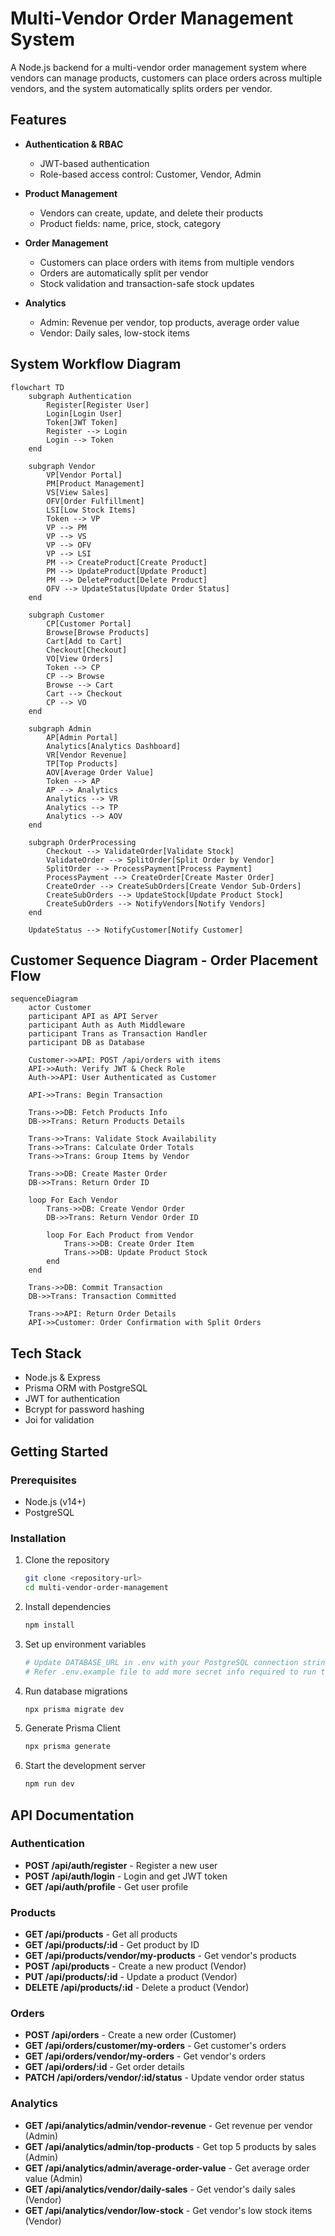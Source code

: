 # Multi-Vendor Order Management System

A Node.js backend for a multi-vendor order management system where vendors can manage products, customers can place orders across multiple vendors, and the system automatically splits orders per vendor.

## Features

- **Authentication & RBAC**
  - JWT-based authentication
  - Role-based access control: Customer, Vendor, Admin

- **Product Management**
  - Vendors can create, update, and delete their products
  - Product fields: name, price, stock, category

- **Order Management**
  - Customers can place orders with items from multiple vendors
  - Orders are automatically split per vendor
  - Stock validation and transaction-safe stock updates

- **Analytics**
  - Admin: Revenue per vendor, top products, average order value
  - Vendor: Daily sales, low-stock items

## System Workflow Diagram

```mermaid
flowchart TD
    subgraph Authentication
        Register[Register User]
        Login[Login User]
        Token[JWT Token]
        Register --> Login
        Login --> Token
    end

    subgraph Vendor
        VP[Vendor Portal]
        PM[Product Management]
        VS[View Sales]
        OFV[Order Fulfillment]
        LSI[Low Stock Items]
        Token --> VP
        VP --> PM
        VP --> VS
        VP --> OFV
        VP --> LSI
        PM --> CreateProduct[Create Product]
        PM --> UpdateProduct[Update Product]
        PM --> DeleteProduct[Delete Product]
        OFV --> UpdateStatus[Update Order Status]
    end

    subgraph Customer
        CP[Customer Portal]
        Browse[Browse Products]
        Cart[Add to Cart]
        Checkout[Checkout]
        VO[View Orders]
        Token --> CP
        CP --> Browse
        Browse --> Cart
        Cart --> Checkout
        CP --> VO
    end

    subgraph Admin
        AP[Admin Portal]
        Analytics[Analytics Dashboard]
        VR[Vendor Revenue]
        TP[Top Products]
        AOV[Average Order Value]
        Token --> AP
        AP --> Analytics
        Analytics --> VR
        Analytics --> TP
        Analytics --> AOV
    end

    subgraph OrderProcessing
        Checkout --> ValidateOrder[Validate Stock]
        ValidateOrder --> SplitOrder[Split Order by Vendor]
        SplitOrder --> ProcessPayment[Process Payment]
        ProcessPayment --> CreateOrder[Create Master Order]
        CreateOrder --> CreateSubOrders[Create Vendor Sub-Orders]
        CreateSubOrders --> UpdateStock[Update Product Stock]
        CreateSubOrders --> NotifyVendors[Notify Vendors]
    end

    UpdateStatus --> NotifyCustomer[Notify Customer]
```
    
## Customer Sequence Diagram - Order Placement Flow

```mermaid
sequenceDiagram
    actor Customer
    participant API as API Server
    participant Auth as Auth Middleware
    participant Trans as Transaction Handler
    participant DB as Database

    Customer->>API: POST /api/orders with items
    API->>Auth: Verify JWT & Check Role
    Auth->>API: User Authenticated as Customer

    API->>Trans: Begin Transaction
    
    Trans->>DB: Fetch Products Info
    DB->>Trans: Return Products Details
    
    Trans->>Trans: Validate Stock Availability
    Trans->>Trans: Calculate Order Totals
    Trans->>Trans: Group Items by Vendor
    
    Trans->>DB: Create Master Order
    DB->>Trans: Return Order ID
    
    loop For Each Vendor
        Trans->>DB: Create Vendor Order
        DB->>Trans: Return Vendor Order ID
        
        loop For Each Product from Vendor
            Trans->>DB: Create Order Item
            Trans->>DB: Update Product Stock
        end
    end
    
    Trans->>DB: Commit Transaction
    DB->>Trans: Transaction Committed
    
    Trans->>API: Return Order Details
    API->>Customer: Order Confirmation with Split Orders
```


## Tech Stack

- Node.js & Express
- Prisma ORM with PostgreSQL
- JWT for authentication
- Bcrypt for password hashing
- Joi for validation

## Getting Started

### Prerequisites

- Node.js (v14+)
- PostgreSQL

### Installation

1. Clone the repository
   ```bash
   git clone <repository-url>
   cd multi-vendor-order-management
   ```

2. Install dependencies
   ```bash
   npm install
   ```

3. Set up environment variables
   ```bash
   # Update DATABASE_URL in .env with your PostgreSQL connection string example is given in .env.example
   # Refer .env.example file to add more secret info required to run this project
   ```

4. Run database migrations
   ```bash
   npx prisma migrate dev
   ```

5. Generate Prisma Client
   ```bash
   npx prisma generate
   ```

6. Start the development server
   ```bash
   npm run dev
   ```

## API Documentation

### Authentication

- **POST /api/auth/register** - Register a new user
- **POST /api/auth/login** - Login and get JWT token
- **GET /api/auth/profile** - Get user profile

### Products

- **GET /api/products** - Get all products
- **GET /api/products/:id** - Get product by ID
- **GET /api/products/vendor/my-products** - Get vendor's products
- **POST /api/products** - Create a new product (Vendor)
- **PUT /api/products/:id** - Update a product (Vendor)
- **DELETE /api/products/:id** - Delete a product (Vendor)

### Orders

- **POST /api/orders** - Create a new order (Customer)
- **GET /api/orders/customer/my-orders** - Get customer's orders
- **GET /api/orders/vendor/my-orders** - Get vendor's orders
- **GET /api/orders/:id** - Get order details
- **PATCH /api/orders/vendor/:id/status** - Update vendor order status

### Analytics

- **GET /api/analytics/admin/vendor-revenue** - Get revenue per vendor (Admin)
- **GET /api/analytics/admin/top-products** - Get top 5 products by sales (Admin)
- **GET /api/analytics/admin/average-order-value** - Get average order value (Admin)
- **GET /api/analytics/vendor/daily-sales** - Get vendor's daily sales (Vendor)
- **GET /api/analytics/vendor/low-stock** - Get vendor's low stock items (Vendor) 
